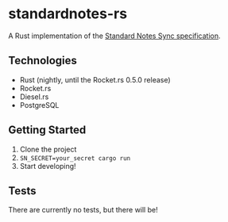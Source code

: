 # standardnotes-rs

A Rust implementation of the [Standard Notes Sync specification](https://docs.standardnotes.org/specification/sync/).

## Technologies
* Rust (nightly, until the Rocket.rs 0.5.0 release)
* Rocket.rs
* Diesel.rs
* PostgreSQL

## Getting Started
1. Clone the project
2. `SN_SECRET=your_secret cargo run`
3. Start developing!

## Tests
There are currently no tests, but there will be!
